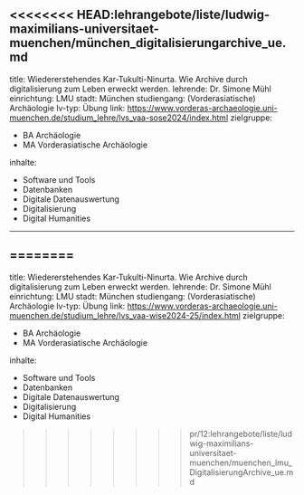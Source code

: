 <<<<<<<< HEAD:lehrangebote/liste/ludwig-maximilians-universitaet-muenchen/münchen_digitalisierungarchive_ue.md
---
title: Wiedererstehendes Kar-Tukulti-Ninurta. Wie Archive durch digitalisierung zum Leben erweckt werden.
lehrende: Dr. Simone Mühl
einrichtung: LMU 
stadt: München
studiengang: (Vorderasiatische) Archäologie
lv-typ: Übung
link: https://www.vorderas-archaeologie.uni-muenchen.de/studium_lehre/lvs_vaa-sose2024/index.html
zielgruppe:
- BA Archäologie
- MA Vorderasiatische Archäologie
  

inhalte:
  - Software und Tools
  - Datenbanken
  - Digitale Datenauswertung
  - Digitalisierung
  - Digital Humanities
---
 
========
---
title: Wiedererstehendes Kar-Tukulti-Ninurta. Wie Archive durch digitalisierung zum Leben erweckt werden.
lehrende: Dr. Simone Mühl
einrichtung: LMU 
stadt: München
studiengang: (Vorderasiatische) Archäologie
lv-typ: Übung
link: https://www.vorderas-archaeologie.uni-muenchen.de/studium_lehre/lvs_vaa-wise2024-25/index.html
zielgruppe:
- BA Archäologie
- MA Vorderasiatische Archäologie
  

inhalte:
  - Software und Tools
  - Datenbanken
  - Digitale Datenauswertung
  - Digitalisierung
  - Digital Humanities
  
 
>>>>>>>> pr/12:lehrangebote/liste/ludwig-maximilians-universitaet-muenchen/muenchen_lmu_DigitalisierungArchive_ue.md
